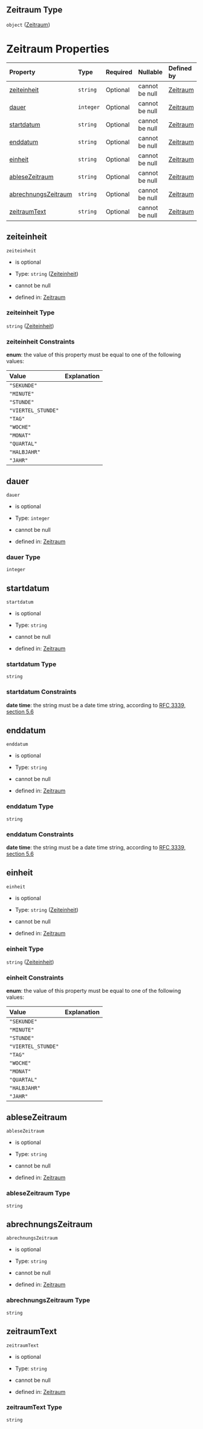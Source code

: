 ## Zeitraum Type

`object` ([Zeitraum](zeitraum.md))

# Zeitraum Properties

| Property                                    | Type      | Required | Nullable       | Defined by                                                                                                                                                                                    |
| :------------------------------------------ | :-------- | :------- | :------------- | :-------------------------------------------------------------------------------------------------------------------------------------------------------------------------------------------- |
| [zeiteinheit](#zeiteinheit)                 | `string`  | Optional | cannot be null | [Zeitraum](zeiteinheit.md "https://raw.githubusercontent.com/conuti-gmbh/bo4e-schema/master/schemas/v1/enum/Zeiteinheit.schema.json#/properties/zeiteinheit")                                 |
| [dauer](#dauer)                             | `integer` | Optional | cannot be null | [Zeitraum](zeitraum-properties-dauer.md "https://raw.githubusercontent.com/conuti-gmbh/bo4e-schema/master/schemas/v1/com/Zeitraum.schema.json#/properties/dauer")                             |
| [startdatum](#startdatum)                   | `string`  | Optional | cannot be null | [Zeitraum](zeitraum-properties-startdatum.md "https://raw.githubusercontent.com/conuti-gmbh/bo4e-schema/master/schemas/v1/com/Zeitraum.schema.json#/properties/startdatum")                   |
| [enddatum](#enddatum)                       | `string`  | Optional | cannot be null | [Zeitraum](zeitraum-properties-enddatum.md "https://raw.githubusercontent.com/conuti-gmbh/bo4e-schema/master/schemas/v1/com/Zeitraum.schema.json#/properties/enddatum")                       |
| [einheit](#einheit)                         | `string`  | Optional | cannot be null | [Zeitraum](zeiteinheit.md "https://raw.githubusercontent.com/conuti-gmbh/bo4e-schema/master/schemas/v1/enum/Zeiteinheit.schema.json#/properties/einheit")                                     |
| [ableseZeitraum](#ablesezeitraum)           | `string`  | Optional | cannot be null | [Zeitraum](zeitraum-properties-ablesezeitraum.md "https://raw.githubusercontent.com/conuti-gmbh/bo4e-schema/master/schemas/v1/com/Zeitraum.schema.json#/properties/ableseZeitraum")           |
| [abrechnungsZeitraum](#abrechnungszeitraum) | `string`  | Optional | cannot be null | [Zeitraum](zeitraum-properties-abrechnungszeitraum.md "https://raw.githubusercontent.com/conuti-gmbh/bo4e-schema/master/schemas/v1/com/Zeitraum.schema.json#/properties/abrechnungsZeitraum") |
| [zeitraumText](#zeitraumtext)               | `string`  | Optional | cannot be null | [Zeitraum](zeitraum-properties-zeitraumtext.md "https://raw.githubusercontent.com/conuti-gmbh/bo4e-schema/master/schemas/v1/com/Zeitraum.schema.json#/properties/zeitraumText")               |

## zeiteinheit



`zeiteinheit`

*   is optional

*   Type: `string` ([Zeiteinheit](zeiteinheit.md))

*   cannot be null

*   defined in: [Zeitraum](zeiteinheit.md "https://raw.githubusercontent.com/conuti-gmbh/bo4e-schema/master/schemas/v1/enum/Zeiteinheit.schema.json#/properties/zeiteinheit")

### zeiteinheit Type

`string` ([Zeiteinheit](zeiteinheit.md))

### zeiteinheit Constraints

**enum**: the value of this property must be equal to one of the following values:

| Value              | Explanation |
| :----------------- | :---------- |
| `"SEKUNDE"`        |             |
| `"MINUTE"`         |             |
| `"STUNDE"`         |             |
| `"VIERTEL_STUNDE"` |             |
| `"TAG"`            |             |
| `"WOCHE"`          |             |
| `"MONAT"`          |             |
| `"QUARTAL"`        |             |
| `"HALBJAHR"`       |             |
| `"JAHR"`           |             |

## dauer



`dauer`

*   is optional

*   Type: `integer`

*   cannot be null

*   defined in: [Zeitraum](zeitraum-properties-dauer.md "https://raw.githubusercontent.com/conuti-gmbh/bo4e-schema/master/schemas/v1/com/Zeitraum.schema.json#/properties/dauer")

### dauer Type

`integer`

## startdatum



`startdatum`

*   is optional

*   Type: `string`

*   cannot be null

*   defined in: [Zeitraum](zeitraum-properties-startdatum.md "https://raw.githubusercontent.com/conuti-gmbh/bo4e-schema/master/schemas/v1/com/Zeitraum.schema.json#/properties/startdatum")

### startdatum Type

`string`

### startdatum Constraints

**date time**: the string must be a date time string, according to [RFC 3339, section 5.6](https://tools.ietf.org/html/rfc3339 "check the specification")

## enddatum



`enddatum`

*   is optional

*   Type: `string`

*   cannot be null

*   defined in: [Zeitraum](zeitraum-properties-enddatum.md "https://raw.githubusercontent.com/conuti-gmbh/bo4e-schema/master/schemas/v1/com/Zeitraum.schema.json#/properties/enddatum")

### enddatum Type

`string`

### enddatum Constraints

**date time**: the string must be a date time string, according to [RFC 3339, section 5.6](https://tools.ietf.org/html/rfc3339 "check the specification")

## einheit



`einheit`

*   is optional

*   Type: `string` ([Zeiteinheit](zeiteinheit.md))

*   cannot be null

*   defined in: [Zeitraum](zeiteinheit.md "https://raw.githubusercontent.com/conuti-gmbh/bo4e-schema/master/schemas/v1/enum/Zeiteinheit.schema.json#/properties/einheit")

### einheit Type

`string` ([Zeiteinheit](zeiteinheit.md))

### einheit Constraints

**enum**: the value of this property must be equal to one of the following values:

| Value              | Explanation |
| :----------------- | :---------- |
| `"SEKUNDE"`        |             |
| `"MINUTE"`         |             |
| `"STUNDE"`         |             |
| `"VIERTEL_STUNDE"` |             |
| `"TAG"`            |             |
| `"WOCHE"`          |             |
| `"MONAT"`          |             |
| `"QUARTAL"`        |             |
| `"HALBJAHR"`       |             |
| `"JAHR"`           |             |

## ableseZeitraum



`ableseZeitraum`

*   is optional

*   Type: `string`

*   cannot be null

*   defined in: [Zeitraum](zeitraum-properties-ablesezeitraum.md "https://raw.githubusercontent.com/conuti-gmbh/bo4e-schema/master/schemas/v1/com/Zeitraum.schema.json#/properties/ableseZeitraum")

### ableseZeitraum Type

`string`

## abrechnungsZeitraum



`abrechnungsZeitraum`

*   is optional

*   Type: `string`

*   cannot be null

*   defined in: [Zeitraum](zeitraum-properties-abrechnungszeitraum.md "https://raw.githubusercontent.com/conuti-gmbh/bo4e-schema/master/schemas/v1/com/Zeitraum.schema.json#/properties/abrechnungsZeitraum")

### abrechnungsZeitraum Type

`string`

## zeitraumText



`zeitraumText`

*   is optional

*   Type: `string`

*   cannot be null

*   defined in: [Zeitraum](zeitraum-properties-zeitraumtext.md "https://raw.githubusercontent.com/conuti-gmbh/bo4e-schema/master/schemas/v1/com/Zeitraum.schema.json#/properties/zeitraumText")

### zeitraumText Type

`string`
